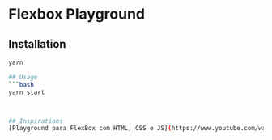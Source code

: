 # Flexbox Playground

## Installation
```bash
yarn

## Usage
```bash
yarn start



## Inspirations
[Playground para FlexBox com HTML, CSS e JS](https://www.youtube.com/watch?v=20NGfLWBI5Y)